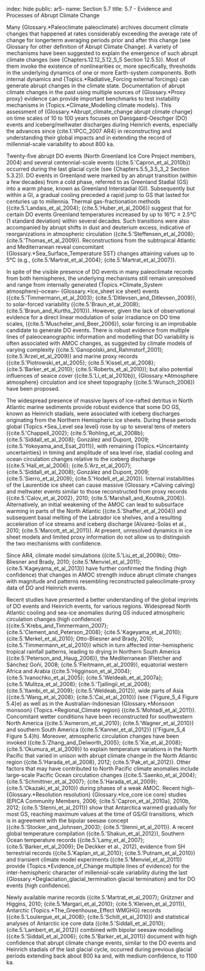 index: hide
public: ar5-
name: Section 5.7
title: 5.7 - Evidence and Processes of Abrupt Climate Change

Many {Glossary.*Paleoclimate paleoclimate} archives document climate changes that happened at rates considerably exceeding the average rate of change for longerterm averaging periods prior and after this change (see Glossary for other definition of Abrupt Climate Change). A variety of mechanisms have been suggested to explain the emergence of such abrupt climate changes (see {Chapters.12.12_5.12_5_5 Section 12.5.5}). Most of them invoke the existence of nonlinearities or, more specifically, thresholds in the underlying dynamics of one or more Earth-system components. Both internal dynamics and {Topics.*Radiative_Forcing external forcings} can generate abrupt changes in the climate state. Documentation of abrupt climate changes in the past using multiple sources of {Glossary.*Proxy proxy} evidence can provide important benchmarks to test instability mechanisms in {Topics.*Climate_Modelling climate models}. This assessment of {Glossary.*Abrupt_climate_change abrupt climate change} on time scales of 10 to 100 years focuses on Dansgaard-Oeschger (DO) events and iceberg/meltwater discharges during Heinrich events, especially the advances since {cite.1.'IPCC_2007 AR4} in reconstructing and understanding their global impacts and in extending the record of millennial-scale variability to about 800 ka.

Twenty-five abrupt DO events (North Greenland Ice Core Project members, 2004) and several centennial-scale events ({cite.5.'Capron_et_al_2010b}) occurred during the last glacial cycle (see {Chapters.5.5_3.5_3_2 Section 5.3.2}). DO events in Greenland were marked by an abrupt transition (within a few decades) from a cold phase, referred to as Greenland Stadial (GS) into a warm phase, known as Greenland Interstadial (GI). Subsequently but within a GI, a gradual cooling preceded a rapid jump to GS that lasted for centuries up to millennia. Thermal gas-fractionation methods ({cite.5.'Landais_et_al_2004}; {cite.5.'Huber_et_al_2006}) suggest that for certain DO events Greenland temperatures increased by up to 16°C ± 2.5°C (1 standard deviation) within several decades. Such transitions were also accompanied by abrupt shifts in dust and deuterium excess, indicative of reorganizations in atmospheric circulation ({cite.5.'Steffensen_et_al_2008}; {cite.5.'Thomas_et_al_2009}). Reconstructions from the subtropical Atlantic and Mediterranean reveal concomitant {Glossary.*Sea_Surface_Temperature SST} changes attaining values up to 5°C (e.g., {cite.5.'Martrat_et_al_2004}; {cite.5.'Martrat_et_al_2007}).

In spite of the visible presence of DO events in many paleoclimate records from both hemispheres, the underlying mechanisms still remain unresolved and range from internally generated {Topics.*Climate_System atmosphere}–ocean– {Glossary.*Ice_sheet ice sheet} events ({cite.5.'Timmermann_et_al_2003}; {cite.5.'Ditlevsen_and_Ditlevsen_2009}), to solar-forced variability ({cite.5.'Braun_et_al_2008}; {cite.5.'Braun_and_Kurths_2010}). However, given the lack of observational evidence for a direct linear modulation of solar irradiance on DO time scales, ({cite.5.'Muscheler_and_Beer_2006}), solar forcing is an improbable candidate to generate DO events. There is robust evidence from multiple lines of paleoceanographic information and modelling that DO variability is often associated with AMOC changes, as suggested by climate models of varying complexity ({cite.5.'Ganopolski_and_Rahmstorf_2001}; {cite.5.'Arzel_et_al_2009}) and marine proxy records ({cite.5.'Piotrowski_et_al_2005}; {cite.5.'Kissel_et_al_2008}; {cite.5.'Barker_et_al_2010}; {cite.5.'Roberts_et_al_2010}); but also potential influences of seaice cover ({cite.5.'Li_et_al_2010b}), {Glossary.*Atmosphere atmosphere} circulation and ice sheet topography ({cite.5.'Wunsch_2006}) have been proposed.

The widespread presence of massive layers of ice-rafted detritus in North Atlantic marine sediments provide robust evidence that some DO GS, known as Heinrich stadials, were associated with iceberg discharges originating from the Northern Hemispheric ice sheets. During these periods global {Topics.*Sea_Level sea level} rose by up to several tens of meters ({cite.5.'Chappell_2002}; {cite.5.'Rohling_et_al_2008b}; {cite.5.'Siddall_et_al_2008}; González and Dupont, 2009; {cite.5.'Yokoyama_and_Esat_2011}), with remaining {Topics.*Uncertainty uncertainties} in timing and amplitude of sea level rise, stadial cooling and ocean circulation changes relative to the iceberg discharge ({cite.5.'Hall_et_al_2006}; {cite.5.'Arz_et_al_2007}; {cite.5.'Siddall_et_al_2008}; González and Dupont, 2009; {cite.5.'Sierro_et_al_2009}; {cite.5.'Hodell_et_al_2010}). Internal instabilities of the Laurentide ice sheet can cause massive {Glossary.*Calving calving} and meltwater events similar to those reconstructed from proxy records ({cite.5.'Calov_et_al_2002}, 2010; {cite.5.'Marshall_and_Koutnik_2006}). Alternatively, an initial weakening of the AMOC can lead to subsurface warming in parts of the North Atlantic ({cite.5.'Shaffer_et_al_2004}) and subsequent basal melting of the Labrador ice shelves, and a resulting acceleration of ice streams and iceberg discharge (Alvarez-Solas et al., 2010; {cite.5.'Marcott_et_al_2011}). At present, unresolved dynamics in ice sheet models and limited proxy information do not allow us to distinguish the two mechanisms with confidence.

Since AR4, climate model simulations ({cite.5.'Liu_et_al_2009b}; Otto-Bliesner and Brady, 2010; {cite.5.'Menviel_et_al_2011}; {cite.5.'Kageyama_et_al_2013}) have further confirmed the finding (high confidence) that changes in AMOC strength induce abrupt climate changes with magnitude and patterns resembling reconstructed paleoclimate-proxy data of DO and Heinrich events.

Recent studies have presented a better understanding of the global imprints of DO events and Heinrich events, for various regions. Widespread North Atlantic cooling and sea-ice anomalies during GS induced atmospheric circulation changes (high confidence) ({cite.5.'Krebs_and_Timmermann_2007}; {cite.5.'Clement_and_Peterson_2008}; {cite.5.'Kageyama_et_al_2010}; {cite.5.'Merkel_et_al_2010}; Otto-Bliesner and Brady, 2010; {cite.5.'Timmermann_et_al_2010}) which in turn affected inter-hemispheric tropical rainfall patterns, leading to drying in Northern South America ({cite.5.'Peterson_and_Haug_2006}), the Mediterranean (Fletcher and Sánchez Goñi, 2008; {cite.5.'Fleitmann_et_al_2009}), equatorial western Africa and Arabia ({cite.5.'Higginson_et_al_2004}; {cite.5.'Ivanochko_et_al_2005}; {cite.5.'Weldeab_et_al_2007a}; {cite.5.'Mulitza_et_al_2008}; {cite.5.'Tjallingii_et_al_2008}; {cite.5.'Itambi_et_al_2009}; {cite.5.'Weldeab_2012}), wide parts of Asia ({cite.5.'Wang_et_al_2008}; {cite.5.'Cai_et_al_2010}) (see {'Figure_5_4 Figure 5.4}e) as well as in the Australian-Indonesian {Glossary.*Monsoon monsoon} {Topics.*Regional_Climate region} ({cite.5.'Mohtadi_et_al_2011}). Concomitant wetter conditions have been reconstructed for southwestern North America ({cite.5.'Asmerom_et_al_2010}; {cite.5.'Wagner_et_al_2010}) and southern South America ({cite.5.'Kanner_et_al_2012}) ({'Figure_5_4 Figure 5.4}h). Moreover, atmospheric circulation changes have been invoked ({cite.5.'Zhang_and_Delworth_2005}; {cite.5.'Xie_et_al_2008}; {cite.5.'Okumura_et_al_2009}) to explain temperature variations in the North Pacific that varied in unison with abrupt climate change in the North Atlantic region ({cite.5.'Harada_et_al_2008}, 2012; {cite.5.'Pak_et_al_2012}). Other factors that may have contributed to North Pacific climate anomalies include large-scale Pacific Ocean circulation changes ({cite.5.'Saenko_et_al_2004}; {cite.5.'Schmittner_et_al_2007}; {cite.5.'Harada_et_al_2009}; {cite.5.'Okazaki_et_al_2010}) during phases of a weak AMOC. Recent high-{Glossary.*Resolution resolution} {Glossary.*Ice_core ice core} studies (EPICA Community Members, 2006; {cite.5.'Capron_et_al_2010a}, 2010b, 2012; {cite.5.'Stenni_et_al_2011}) show that Antarctica warmed gradually for most GS, reaching maximum values at the time of GS/GI transitions, which is in agreement with the bipolar seesaw concept ({cite.5.'Stocker_and_Johnsen_2003}; {cite.5.'Stenni_et_al_2011}). A recent global temperature compilation ({cite.5.'Shakun_et_al_2012}), Southern Ocean temperature records ({cite.5.'Lamy_et_al_2007}; {cite.5.'Barker_et_al_2009}; De Deckker et al., 2012), evidence from SH terrestrial records ({cite.5.'Kaplan_et_al_2010}; {cite.5.'Putnam_et_al_2010}) and transient climate model experiments ({cite.5.'Menviel_et_al_2011}) provide {Topics.*Evidence_of_Change multiple lines of evidence} for the inter-hemispheric character of millennial-scale variability during the last {Glossary.*Deglaciation_glacial_termination glacial termination} and for DO events (high confidence).

Newly available marine records ({cite.5.'Martrat_et_al_2007}; Grützner and Higgins, 2010; {cite.5.'Margari_et_al_2010}; {cite.5.'Kleiven_et_al_2011}), Antarctic {Topics.*The_Greenhouse_Effect WMGHG} records ({cite.5.'Loulergue_et_al_2008}; {cite.5.'Schilt_et_al_2010}) and statistical analyses of Antarctic ice core data ({cite.5.'Siddall_et_al_2010}; {cite.5.'Lambert_et_al_2012}) combined with bipolar seesaw modelling ({cite.5.'Siddall_et_al_2006}; {cite.5.'Barker_et_al_2011}) document with high confidence that abrupt climate change events, similar to the DO events and Heinrich stadials of the last glacial cycle, occurred during previous glacial periods extending back about 800 ka and, with medium confidence, to 1100 ka.
